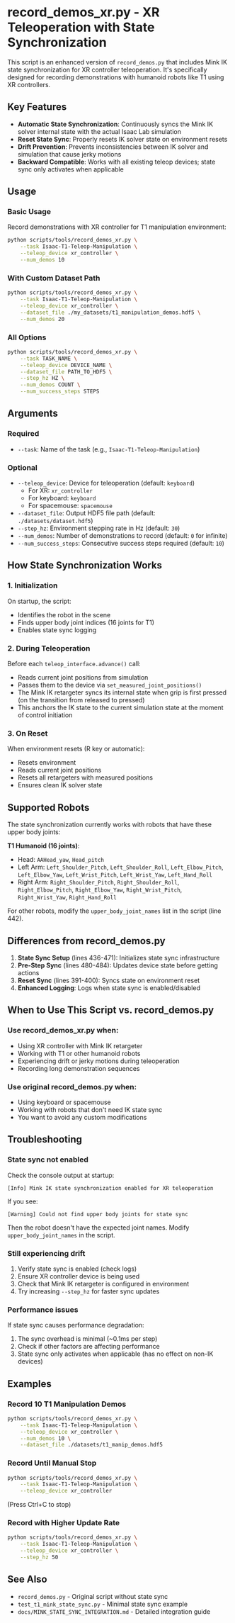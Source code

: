 # record_demos_xr.py - XR Teleoperation with State Synchronization

This script is an enhanced version of `record_demos.py` that includes Mink IK state synchronization for XR controller teleoperation. It's specifically designed for recording demonstrations with humanoid robots like T1 using XR controllers.

## Key Features

- **Automatic State Synchronization**: Continuously syncs the Mink IK solver internal state with the actual Isaac Lab simulation
- **Reset State Sync**: Properly resets IK solver state on environment resets
- **Drift Prevention**: Prevents inconsistencies between IK solver and simulation that cause jerky motions
- **Backward Compatible**: Works with all existing teleop devices; state sync only activates when applicable

## Usage

### Basic Usage

Record demonstrations with XR controller for T1 manipulation environment:

```bash
python scripts/tools/record_demos_xr.py \
    --task Isaac-T1-Teleop-Manipulation \
    --teleop_device xr_controller \
    --num_demos 10
```

### With Custom Dataset Path

```bash
python scripts/tools/record_demos_xr.py \
    --task Isaac-T1-Teleop-Manipulation \
    --teleop_device xr_controller \
    --dataset_file ./my_datasets/t1_manipulation_demos.hdf5 \
    --num_demos 20
```

### All Options

```bash
python scripts/tools/record_demos_xr.py \
    --task TASK_NAME \
    --teleop_device DEVICE_NAME \
    --dataset_file PATH_TO_HDF5 \
    --step_hz HZ \
    --num_demos COUNT \
    --num_success_steps STEPS
```

## Arguments

### Required
- `--task`: Name of the task (e.g., `Isaac-T1-Teleop-Manipulation`)

### Optional
- `--teleop_device`: Device for teleoperation (default: `keyboard`)
  - For XR: `xr_controller`
  - For keyboard: `keyboard`
  - For spacemouse: `spacemouse`
- `--dataset_file`: Output HDF5 file path (default: `./datasets/dataset.hdf5`)
- `--step_hz`: Environment stepping rate in Hz (default: `30`)
- `--num_demos`: Number of demonstrations to record (default: `0` for infinite)
- `--num_success_steps`: Consecutive success steps required (default: `10`)

## How State Synchronization Works

### 1. Initialization
On startup, the script:
- Identifies the robot in the scene
- Finds upper body joint indices (16 joints for T1)
- Enables state sync logging

### 2. During Teleoperation
Before each `teleop_interface.advance()` call:
- Reads current joint positions from simulation
- Passes them to the device via `set_measured_joint_positions()`
- The Mink IK retargeter syncs its internal state when grip is first pressed (on the transition from released to pressed)
- This anchors the IK state to the current simulation state at the moment of control initiation

### 3. On Reset
When environment resets (R key or automatic):
- Resets environment
- Reads current joint positions
- Resets all retargeters with measured positions
- Ensures clean IK solver state

## Supported Robots

The state synchronization currently works with robots that have these upper body joints:

**T1 Humanoid (16 joints)**:
- Head: `AAHead_yaw`, `Head_pitch`
- Left Arm: `Left_Shoulder_Pitch`, `Left_Shoulder_Roll`, `Left_Elbow_Pitch`, `Left_Elbow_Yaw`, `Left_Wrist_Pitch`, `Left_Wrist_Yaw`, `Left_Hand_Roll`
- Right Arm: `Right_Shoulder_Pitch`, `Right_Shoulder_Roll`, `Right_Elbow_Pitch`, `Right_Elbow_Yaw`, `Right_Wrist_Pitch`, `Right_Wrist_Yaw`, `Right_Hand_Roll`

For other robots, modify the `upper_body_joint_names` list in the script (line 442).

## Differences from record_demos.py

1. **State Sync Setup** (lines 436-471): Initializes state sync infrastructure
2. **Pre-Step Sync** (lines 480-484): Updates device state before getting actions
3. **Reset Sync** (lines 391-400): Syncs state on environment reset
4. **Enhanced Logging**: Logs when state sync is enabled/disabled

## When to Use This Script vs. record_demos.py

### Use record_demos_xr.py when:
- Using XR controller with Mink IK retargeter
- Working with T1 or other humanoid robots
- Experiencing drift or jerky motions during teleoperation
- Recording long demonstration sequences

### Use original record_demos.py when:
- Using keyboard or spacemouse
- Working with robots that don't need IK state sync
- You want to avoid any custom modifications

## Troubleshooting

### State sync not enabled
Check the console output at startup:
```
[Info] Mink IK state synchronization enabled for XR teleoperation
```

If you see:
```
[Warning] Could not find upper body joints for state sync
```

Then the robot doesn't have the expected joint names. Modify `upper_body_joint_names` in the script.

### Still experiencing drift
1. Verify state sync is enabled (check logs)
2. Ensure XR controller device is being used
3. Check that Mink IK retargeter is configured in environment
4. Try increasing `--step_hz` for faster sync updates

### Performance issues
If state sync causes performance degradation:
1. The sync overhead is minimal (~0.1ms per step)
2. Check if other factors are affecting performance
3. State sync only activates when applicable (has no effect on non-IK devices)

## Examples

### Record 10 T1 Manipulation Demos
```bash
python scripts/tools/record_demos_xr.py \
    --task Isaac-T1-Teleop-Manipulation \
    --teleop_device xr_controller \
    --num_demos 10 \
    --dataset_file ./datasets/t1_manip_demos.hdf5
```

### Record Until Manual Stop
```bash
python scripts/tools/record_demos_xr.py \
    --task Isaac-T1-Teleop-Manipulation \
    --teleop_device xr_controller
```
(Press Ctrl+C to stop)

### Record with Higher Update Rate
```bash
python scripts/tools/record_demos_xr.py \
    --task Isaac-T1-Teleop-Manipulation \
    --teleop_device xr_controller \
    --step_hz 50
```

## See Also

- `record_demos.py` - Original script without state sync
- `test_t1_mink_state_sync.py` - Minimal state sync example
- `docs/MINK_STATE_SYNC_INTEGRATION.md` - Detailed integration guide
